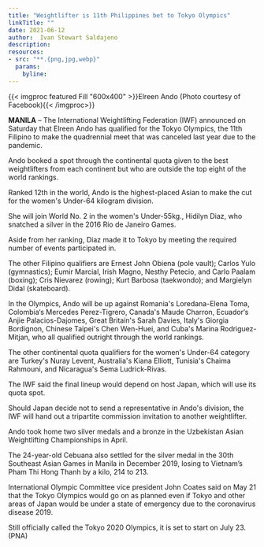 ```yaml
---
title: "Weightlifter is 11th Philippines bet to Tokyo Olympics"
linkTitle: ""
date: 2021-06-12
author:  Ivan Stewart Saldajeno
description:
resources:
- src: "**.{png,jpg,webp}"
  params:
    byline: 
---
```

{{< imgproc featured Fill "600x400" >}}Elreen Ando (Photo courtesy of Facebook){{< /imgproc>}}

**MANILA** – The International Weightlifting Federation (IWF) announced on Saturday that Elreen Ando has qualified for the Tokyo Olympics, the 11th Filipino to make the quadrennial meet that was canceled last year due to the pandemic.

Ando booked a spot through the continental quota given to the best weightlifters from each continent but who are outside the top eight of the world rankings.

Ranked 12th in the world, Ando is the highest-placed Asian to make the cut for the women's Under-64 kilogram division.

She will join World No. 2 in the women's Under-55kg., Hidilyn Diaz, who snatched a silver in the 2016 Rio de Janeiro Games.

Aside from her ranking, Diaz made it to Tokyo by meeting the required number of events participated in.

The other Filipino qualifiers are Ernest John Obiena (pole vault); Carlos Yulo (gymnastics); Eumir Marcial, Irish Magno, Nesthy Petecio, and Carlo Paalam (boxing); Cris Nievarez (rowing); Kurt Barbosa (taekwondo); and Margielyn Didal (skateboard).

In the Olympics, Ando will be up against Romania's Loredana-Elena Toma, Colombia‘s Mercedes Perez-Tigrero, Canada's Maude Charron, Ecuador‘s Anjie Palacios-Dajomes, Great Britain's Sarah Davies, Italy's Giorgia Bordignon, Chinese Taipei's Chen Wen-Huei, and Cuba's Marina Rodriguez-Mitjan, who all qualified outright through the world rankings.

The other continental quota qualifiers for the women's Under-64 category are Turkey's Nuray Levent, Australia's Kiana Elliott, Tunisia's Chaima Rahmouni, and Nicaragua's Sema Ludrick-Rivas.

The IWF said the final lineup would depend on host Japan, which will use its quota spot.

Should Japan decide not to send a representative in Ando's division, the IWF will hand out a tripartite commission invitation to another weightlifter.

Ando took home two silver medals and a bronze in the Uzbekistan Asian Weightlifting Championships in April.

The 24-year-old Cebuana also settled for the silver medal in the 30th Southeast Asian Games in Manila in December 2019, losing to Vietnam’s Pham Thi Hong Thanh by a kilo, 214 to 213.

International Olympic Committee vice president John Coates said on May 21 that the Tokyo Olympics would go on as planned even if Tokyo and other areas of Japan would be under a state of emergency due to the coronavirus disease 2019.

Still officially called the Tokyo 2020 Olympics, it is set to start on July 23. (PNA)